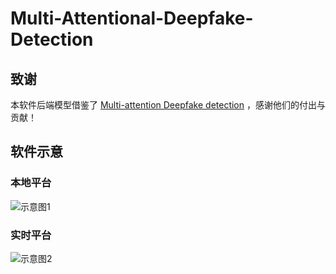 # Multi-Attentional-Deepfake-Detection
## 致谢

本软件后端模型借鉴了 [Multi-attention Deepfake detection](https://github.com/yoctta/multiple-attention) ，感谢他们的付出与贡献！

## 软件示意

### 本地平台
![示意图1](./assets/your-first-animation.gif)

### 实时平台
![示意图2](./assets/your-second-animation.gif)


